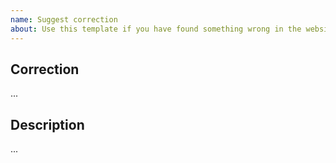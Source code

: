 ```yaml
---
name: Suggest correction
about: Use this template if you have found something wrong in the website that needs to be fixed
---
```

<!--
  Please note: You are about to create a new issue for the PragVer WEBSITE.
  If your issue is related to the SPECIFICATION itself, please go to:
  https://github.com/pragver/pragver/issues
-->

## Correction
<!--
  Provide a short description of the issue you found.
-->
...


## Description
<!--
  Describe the issue in detail; provide some context to help others find a solution that is really useful.
  Which part of the website is this issue about? Why do you think it needs to be improved?
  How would you propose to modify it? What would be different from current website?
-->
...
